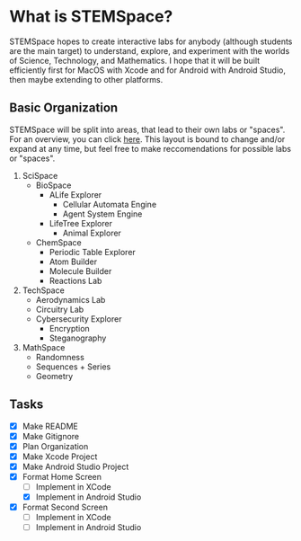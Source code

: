 # What is STEMSpace?
STEMSpace hopes to create interactive labs for anybody (although students are the main target) to understand, explore, and experiment with the worlds of Science, Technology, and Mathematics. I hope that it will be built efficiently first for MacOS with Xcode and for Android with Android Studio, then maybe extending to other platforms.

## Basic Organization
STEMSpace will be split into areas, that lead to their own labs or "spaces". For an overview, you can click [here](https://coggle.it/diagram/YDJtVy31dzpo0GU4/t/stemspace-frame-layout/ede6290155445b981a58907b730c278a6a8ad11c5b30106bd9e99eeb650f94b0). This layout is bound to change and/or expand at any time, but feel free to make reccomendations for possible labs or "spaces".

1. SciSpace
    - BioSpace
        - ALife Explorer
            - Cellular Automata Engine
            - Agent System Engine
        - LifeTree Explorer
            - Animal Explorer
    - ChemSpace
        - Periodic Table Explorer
        - Atom Builder
        - Molecule Builder
        - Reactions Lab
2. TechSpace
    - Aerodynamics Lab
    - Circuitry Lab
    - Cybersecurity Explorer
        - Encryption
        - Steganography
3. MathSpace
    - Randomness
    - Sequences + Series
    - Geometry

## Tasks
- [x] Make README
- [x] Make Gitignore
- [x] Plan Organization
- [x] Make Xcode Project
- [x] Make Android Studio Project
- [x] Format Home Screen
    - [ ] Implement in XCode
    - [x] Implement in Android Studio
- [x] Format Second Screen
    - [ ] Implement in XCode
    - [ ] Implement in Android Studio
